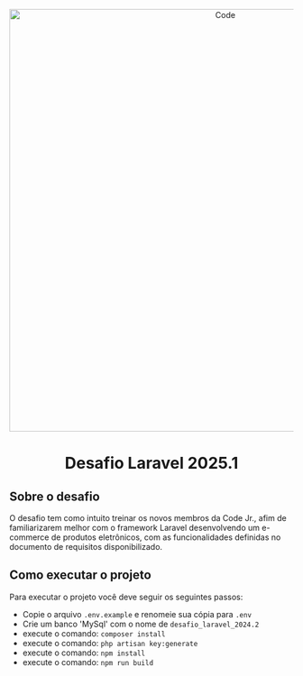 <p align="center"><a href="https://codejr.com.br/" target="_blank"><img src="https://codejr.com.br/wp-content/uploads/elementor/thumbs/Da-uma-olhada-no-design-que-eu-fiz-no-Canva-e1631206678162-pcvbl6lcx3mwo97eg0q4yn4zchcokysbd7aoauowe8.png" width="750" alt="Code"></a></p>

<h1 align="center">
    Desafio Laravel 2025.1
</h1>

## Sobre o desafio

O desafio tem como intuito treinar os novos membros da Code Jr., afim de familiarizarem melhor com o framework Laravel desenvolvendo um e-commerce de produtos eletrônicos, com as funcionalidades definidas no documento de requisitos disponibilizado.

## Como executar o projeto

Para executar o projeto você deve seguir os seguintes passos:

- Copie o arquivo `.env.example` e renomeie sua cópia para `.env`
- Crie um banco 'MySql' com o nome de `desafio_laravel_2024.2`
- execute o comando: ```composer install```
- execute o comando: ```php artisan key:generate``` 
- execute o comando: ```npm install```
- execute o comando: ```npm run build```
